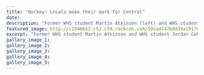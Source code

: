 ```yaml
---
title: "Hockey: Locals make their mark for Central"
date: 
description: "Former WHS student Martin Atkinson (left) and WHS student Jordan Cohen in their Central Mavericks gear at the 2017 Ford National Hockey League tourn..."
featured_image: http://c1940652.r52.cf0.rackcdn.com/59cad747b8d39a19170003c2/Jordan-Cohen--Martin-Atkinson-26-Sept-chron.jpg
excerpt: "Former WHS student Martin Atkinson and WHS student Jordan Cohen in their Central Mavericks gear at the 2017 Ford National Hockey League tournament in Wellington last week."
gallery_image_1: 
gallery_image_2: 
gallery_image_3: 
gallery_image_4: 
gallery_image_5: 
---
```

